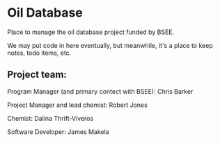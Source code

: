 # Oil Database

Place to manage the oil database project funded by BSEE.

We may put code in here eventually, but meanwhile, it's a place to keep notes, todo items, etc.

## Project team:

Program Manager (and primary contect with BSEE): Chris Barker

Project Manager and lead chemist: Robert Jones

Chemist: Dalina Thrift-Viveros

Software Developer: James Makela
